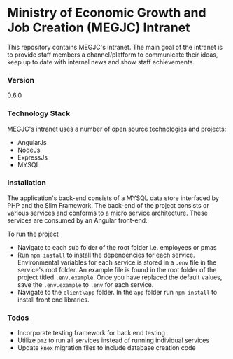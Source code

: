 # Ministry of Economic Growth and Job Creation (MEGJC) Intranet

This repository contains MEGJC's intranet. The main goal of the intranet is to provide staff members a channel/platform
to communicate their ideas, keep up to date with internal news and show staff achievements.

### Version
0.6.0

### Technology Stack

MEGJC's intranet uses a number of open source technologies and projects:
 - AngularJs
 - NodeJs
 - ExpressJs
 - MYSQL

### Installation

The application's back-end consists of a MYSQL data store interfaced by PHP and the Slim Framework.
The back-end of the project consists or various services and conforms to a micro service architecture. These services are consumed by an Angular front-end.

To run the project
- Navigate to each sub folder of the root folder i.e. employees or pmas
- Run `npm install` to install the dependencies for each service.
Environmental variables for each service is stored in a `.env` file in the service's root folder.
An example file is found in the root folder of the project titled `.env.example`.
Once you have replaced the default values, save the `.env.example` to `.env` for each service.
- Navigate to the `client\app` folder. In the `app` folder run `npm install` to install front end libraries.


### Todos

 - Incorporate testing framework for back end testing
 - Utilize `pm2` to run all services instead of running individual services
 - Update `knex` migration files to include database creation code
